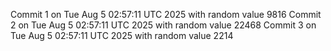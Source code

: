 Commit 1 on Tue Aug  5 02:57:11 UTC 2025 with random value 9816
Commit 2 on Tue Aug  5 02:57:11 UTC 2025 with random value 22468
Commit 3 on Tue Aug  5 02:57:11 UTC 2025 with random value 2214
